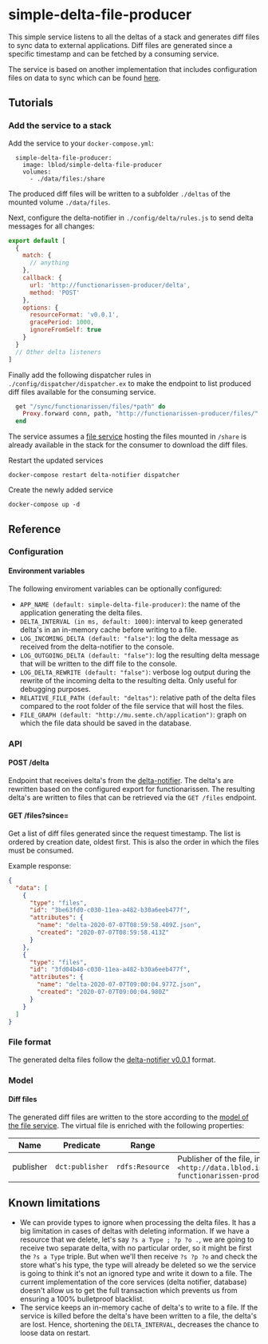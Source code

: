 # simple-delta-file-producer

This simple service listens to all the deltas of a stack and generates diff files to sync data to
external applications.
Diff files are generated since a specific timestamp and can be fetched by a consuming service.

The service is based on another implementation that includes configuration files on data to sync
which can be found [here](https://github.com/lblod/loket-mandatarissen-producer).

## Tutorials
### Add the service to a stack

Add the service to your `docker-compose.yml`:

```
  simple-delta-file-producer:
    image: lblod/simple-delta-file-producer
    volumes:
      - ./data/files:/share
```

The produced diff files will be written to a subfolder `./deltas` of the mounted volume `./data/files`.

Next, configure the delta-notifier in `./config/delta/rules.js` to send delta messages for all changes:
```javascript
export default [
  {
    match: {
      // anything
    },
    callback: {
      url: 'http://functionarissen-producer/delta',
      method: 'POST'
    },
    options: {
      resourceFormat: 'v0.0.1',
      gracePeriod: 1000,
      ignoreFromSelf: true
    }
  }
  // Other delta listeners
]
```

Finally add the following dispatcher rules in `./config/dispatcher/dispatcher.ex` to make the endpoint to list produced diff files available for the consuming service.

```elixir
  get "/sync/functionarissen/files/*path" do
    Proxy.forward conn, path, "http://functionarissen-producer/files/"
  end
```

The service assumes a [file service](https://github.com/mu-semtech/file-service) hosting the files mounted in `/share` is already available in the stack for the consumer to download the diff files.

Restart the updated services
```
docker-compose restart delta-notifier dispatcher
```

Create the newly added service
```
docker-compose up -d
```

## Reference
### Configuration
#### Environment variables
The following enviroment variables can be optionally configured:
* `APP_NAME (default: simple-delta-file-producer)`: the name of the application generating the delta files.
* `DELTA_INTERVAL (in ms, default: 1000)`: interval to keep generated delta's in an in-memory cache before writing to a file.
* `LOG_INCOMING_DELTA (default: "false")`: log the delta message as received from the delta-notifier to the console.
* `LOG_OUTGOING_DELTA (default: "false")`: log the resulting delta message that will be written to the diff file to the console.
* `LOG_DELTA_REWRITE (default: "false")`: verbose log output during the rewrite of the incoming delta to the resulting delta. Only useful for debugging purposes.
* `RELATIVE_FILE_PATH (default: "deltas")`: relative path of the delta files compared to the root folder of the file service that will host the files.
* `FILE_GRAPH (default: "http://mu.semte.ch/application")`: graph on which the file data should be saved in the database.

### API
#### POST /delta
Endpoint that receives delta's from the [delta-notifier](https://github.com/mu-semtech/delta-notifier). The delta's are rewritten based on the configured export for functionarissen. The resulting delta's are written to files that can be retrieved via the `GET /files` endpoint.

#### GET /files?since=<datetime>
Get a list of diff files generated since the request timestamp. The list is ordered by creation date, oldest first. This is also the order in which the files must be consumed.

Example response:
```json
{
  "data": [
    {
      "type": "files",
      "id": "3be63fd0-c030-11ea-a482-b30a6eeb477f",
      "attributes": {
        "name": "delta-2020-07-07T08:59:58.409Z.json",
        "created": "2020-07-07T08:59:58.413Z"
      }
    },
    {
      "type": "files",
      "id": "3fd04b40-c030-11ea-a482-b30a6eeb477f",
      "attributes": {
        "name": "delta-2020-07-07T09:00:04.977Z.json",
        "created": "2020-07-07T09:00:04.980Z"
      }
    }
  ]
}
```

### File format
The generated delta files follow the [delta-notifier v0.0.1](https://github.com/mu-semtech/delta-notifier#v001) format.

### Model
#### Diff files
The generated diff files are written to the store according to the [model of the file service](https://github.com/mu-semtech/file-service#resources). The virtual file is enriched with the following properties:

| Name      | Predicate       | Range           | Definition                                                                                                                    |
|-----------|-----------------|-----------------|-------------------------------------------------------------------------------------------------------------------------------|
| publisher | `dct:publisher` | `rdfs:Resource` | Publisher of the file, in this case always `<http://data.lblod.info/services/leidinggevendendatabank-functionarissen-producer>` |

## Known limitations
* We can provide types to ignore when processing the delta files.  It has a big limitation in cases
of deltas with deleting information. If we have a resource that we delete, let's say
`?s a Type ; ?p ?o .`, we are going to receive two separate delta, with no particular order, so it
might be first the `?s a Type` triple. But when we'll then receive `?s ?p ?o` and check the store
what's his type, the type will already be deleted so we the service is going to think it's not an
ignored type and write it down to a file.
The current implementation of the core services (delta notifier, database) doesn't allow us to get
the full transaction which prevents us from ensuring a 100% bulletproof blacklist.
* The service keeps an in-memory cache of delta's to write to a file. If the service is killed before the delta's have been written to a file, the delta's are lost. Hence, shortening the `DELTA_INTERVAL`, decreases the chance to loose data on restart.
